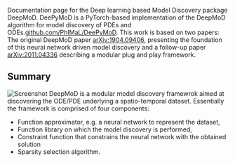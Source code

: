 Documentation page for the Deep learning based Model Discovery package DeepMoD. DeePyMoD is a PyTorch-based implementation of the DeepMoD algorithm for model discovery of PDEs and ODEs.[github.com/PhIMaL/DeePyMoD](https://github.com/PhIMaL/DeePyMoD). This work is based on two papers: The original DeepMoD paper  [arXiv:1904.09406](http://arxiv.org/abs/1904.09406), presenting the foundation of this neural network driven model discovery and a follow-up paper [arXiv:2011.04336](https://arxiv.org/abs/2011.04336) describing a modular plug and play framework. 

## Summary 
![Screenshot](figures/DeepMoD_logo.png)
DeepMoD is a modular model discovery framewrok aimed at discovering the ODE/PDE underlying a spatio-temporal dataset. Essentially the framework is comprised of four components: 

*   Function approximator, e.g. a neural network to represent the dataset, 
*   Function library on which the model discovery is performed, 
*   Constraint function that constrains the neural network with the obtained solution 
*   Sparsity selection algorithm. 



